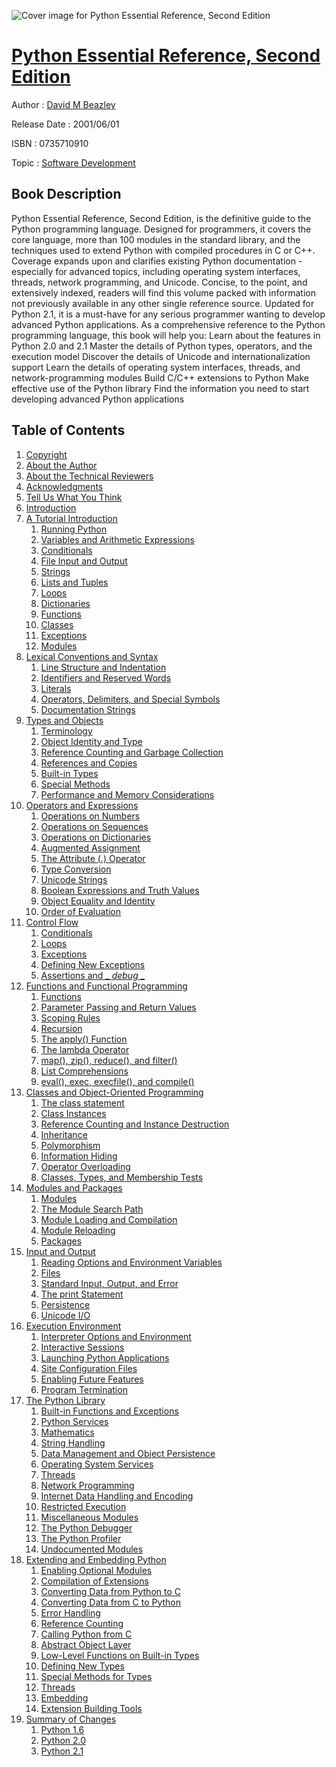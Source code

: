 ![Cover image for Python Essential Reference, Second Edition](https://imgdetail.ebookreading.net/cover/cover/software_development/EB0735710910.jpg)

[Python Essential Reference, Second Edition](https://ebookreading.net/view/book/Python+Essential+Reference%2C+Second+Edition-EB0735710910_1.html "Python Essential Reference, Second Edition")
====================================================================================================================

Author : [David M Beazley](https://ebookreading.net/search/author/David+M+Beazley)

Release Date : 2001/06/01

ISBN : 0735710910

Topic : [Software Development](https://ebookreading.net/search/category/software-development)

Book Description
-----------------

Python Essential Reference, Second Edition, is the definitive guide to the Python programming language. Designed for programmers, it covers the core language, more than 100 modules in the standard library, and the techniques used to extend Python with compiled procedures in C or C++. Coverage expands upon and clarifies existing Python documentation - especially for advanced topics, including operating system interfaces, threads, network programming, and Unicode.
Concise, to the point, and extensively indexed, readers will find this volume packed with information not previously available in any other single reference source. Updated for Python 2.1, it is a must-have for any serious programmer wanting to develop advanced Python applications.
As a comprehensive reference to the Python programming language, this book will help you:
Learn about the features in Python 2.0 and 2.1
Master the details of Python types, operators, and the execution model
Discover the details of Unicode and internationalization support
Learn the details of operating system interfaces, threads, and network-programming modules
Build C/C++ extensions to Python
Make effective use of the Python library
Find the information you need to start developing advanced Python applications
              
Table of Contents
-----------------

1. [Copyright](https://ebookreading.net/view/book/Python+Essential+Reference%2C+Second+Edition-EB0735710910_1.html)
1. [About the Author](https://ebookreading.net/view/book/Python+Essential+Reference%2C+Second+Edition-EB0735710910_2.html)
1. [About the Technical Reviewers](https://ebookreading.net/view/book/Python+Essential+Reference%2C+Second+Edition-EB0735710910_3.html)
1. [Acknowledgments](https://ebookreading.net/view/book/Python+Essential+Reference%2C+Second+Edition-EB0735710910_4.html)
1. [Tell Us What You Think](https://ebookreading.net/view/book/Python+Essential+Reference%2C+Second+Edition-EB0735710910_5.html)
1. [Introduction](https://ebookreading.net/view/book/Python+Essential+Reference%2C+Second+Edition-EB0735710910_6.html)
1. [A Tutorial Introduction](https://ebookreading.net/view/book/Python+Essential+Reference%2C+Second+Edition-EB0735710910_7.html)
    1. [Running Python](https://ebookreading.net/view/book/Python+Essential+Reference%2C+Second+Edition-EB0735710910_8.html)
    1. [Variables and Arithmetic Expressions](https://ebookreading.net/view/book/Python+Essential+Reference%2C+Second+Edition-EB0735710910_9.html)
    1. [Conditionals](https://ebookreading.net/view/book/Python+Essential+Reference%2C+Second+Edition-EB0735710910_10.html)
    1. [File Input and Output](https://ebookreading.net/view/book/Python+Essential+Reference%2C+Second+Edition-EB0735710910_11.html)
    1. [Strings](https://ebookreading.net/view/book/Python+Essential+Reference%2C+Second+Edition-EB0735710910_12.html)
    1. [Lists and Tuples](https://ebookreading.net/view/book/Python+Essential+Reference%2C+Second+Edition-EB0735710910_13.html)
    1. [Loops](https://ebookreading.net/view/book/Python+Essential+Reference%2C+Second+Edition-EB0735710910_14.html)
    1. [Dictionaries](https://ebookreading.net/view/book/Python+Essential+Reference%2C+Second+Edition-EB0735710910_15.html)
    1. [Functions](https://ebookreading.net/view/book/Python+Essential+Reference%2C+Second+Edition-EB0735710910_16.html)
    1. [Classes](https://ebookreading.net/view/book/Python+Essential+Reference%2C+Second+Edition-EB0735710910_17.html)
    1. [Exceptions](https://ebookreading.net/view/book/Python+Essential+Reference%2C+Second+Edition-EB0735710910_18.html)
    1. [Modules](https://ebookreading.net/view/book/Python+Essential+Reference%2C+Second+Edition-EB0735710910_19.html)
1. [Lexical Conventions and Syntax](https://ebookreading.net/view/book/Python+Essential+Reference%2C+Second+Edition-EB0735710910_20.html)
    1. [Line Structure and Indentation](https://ebookreading.net/view/book/Python+Essential+Reference%2C+Second+Edition-EB0735710910_21.html)
    1. [Identifiers and Reserved Words](https://ebookreading.net/view/book/Python+Essential+Reference%2C+Second+Edition-EB0735710910_22.html)
    1. [Literals](https://ebookreading.net/view/book/Python+Essential+Reference%2C+Second+Edition-EB0735710910_23.html)
    1. [Operators, Delimiters, and Special Symbols](https://ebookreading.net/view/book/Python+Essential+Reference%2C+Second+Edition-EB0735710910_24.html)
    1. [Documentation Strings](https://ebookreading.net/view/book/Python+Essential+Reference%2C+Second+Edition-EB0735710910_25.html)
1. [Types and Objects](https://ebookreading.net/view/book/Python+Essential+Reference%2C+Second+Edition-EB0735710910_26.html)
    1. [Terminology](https://ebookreading.net/view/book/Python+Essential+Reference%2C+Second+Edition-EB0735710910_27.html)
    1. [Object Identity and Type](https://ebookreading.net/view/book/Python+Essential+Reference%2C+Second+Edition-EB0735710910_28.html)
    1. [Reference Counting and Garbage Collection](https://ebookreading.net/view/book/Python+Essential+Reference%2C+Second+Edition-EB0735710910_29.html)
    1. [References and Copies](https://ebookreading.net/view/book/Python+Essential+Reference%2C+Second+Edition-EB0735710910_30.html)
    1. [Built-in Types](https://ebookreading.net/view/book/Python+Essential+Reference%2C+Second+Edition-EB0735710910_31.html)
    1. [Special Methods](https://ebookreading.net/view/book/Python+Essential+Reference%2C+Second+Edition-EB0735710910_32.html)
    1. [Performance and Memory Considerations](https://ebookreading.net/view/book/Python+Essential+Reference%2C+Second+Edition-EB0735710910_33.html)
1. [Operators and Expressions](https://ebookreading.net/view/book/Python+Essential+Reference%2C+Second+Edition-EB0735710910_34.html)
    1. [Operations on Numbers](https://ebookreading.net/view/book/Python+Essential+Reference%2C+Second+Edition-EB0735710910_35.html)
    1. [Operations on Sequences](https://ebookreading.net/view/book/Python+Essential+Reference%2C+Second+Edition-EB0735710910_36.html)
    1. [Operations on Dictionaries](https://ebookreading.net/view/book/Python+Essential+Reference%2C+Second+Edition-EB0735710910_37.html)
    1. [Augmented Assignment](https://ebookreading.net/view/book/Python+Essential+Reference%2C+Second+Edition-EB0735710910_38.html)
    1. [The Attribute (.) Operator](https://ebookreading.net/view/book/Python+Essential+Reference%2C+Second+Edition-EB0735710910_39.html)
    1. [Type Conversion](https://ebookreading.net/view/book/Python+Essential+Reference%2C+Second+Edition-EB0735710910_40.html)
    1. [Unicode Strings](https://ebookreading.net/view/book/Python+Essential+Reference%2C+Second+Edition-EB0735710910_41.html)
    1. [Boolean Expressions and Truth Values](https://ebookreading.net/view/book/Python+Essential+Reference%2C+Second+Edition-EB0735710910_42.html)
    1. [Object Equality and Identity](https://ebookreading.net/view/book/Python+Essential+Reference%2C+Second+Edition-EB0735710910_43.html)
    1. [Order of Evaluation](https://ebookreading.net/view/book/Python+Essential+Reference%2C+Second+Edition-EB0735710910_44.html)
1. [Control Flow](https://ebookreading.net/view/book/Python+Essential+Reference%2C+Second+Edition-EB0735710910_45.html)
    1. [Conditionals](https://ebookreading.net/view/book/Python+Essential+Reference%2C+Second+Edition-EB0735710910_46.html)
    1. [Loops](https://ebookreading.net/view/book/Python+Essential+Reference%2C+Second+Edition-EB0735710910_47.html)
    1. [Exceptions](https://ebookreading.net/view/book/Python+Essential+Reference%2C+Second+Edition-EB0735710910_48.html)
    1. [Defining New Exceptions](https://ebookreading.net/view/book/Python+Essential+Reference%2C+Second+Edition-EB0735710910_49.html)
    1. [Assertions and _ _debug_ _](https://ebookreading.net/view/book/Python+Essential+Reference%2C+Second+Edition-EB0735710910_50.html)
1. [Functions and Functional Programming](https://ebookreading.net/view/book/Python+Essential+Reference%2C+Second+Edition-EB0735710910_51.html)
    1. [Functions](https://ebookreading.net/view/book/Python+Essential+Reference%2C+Second+Edition-EB0735710910_52.html)
    1. [Parameter Passing and Return Values](https://ebookreading.net/view/book/Python+Essential+Reference%2C+Second+Edition-EB0735710910_53.html)
    1. [Scoping Rules](https://ebookreading.net/view/book/Python+Essential+Reference%2C+Second+Edition-EB0735710910_54.html)
    1. [Recursion](https://ebookreading.net/view/book/Python+Essential+Reference%2C+Second+Edition-EB0735710910_55.html)
    1. [The apply() Function](https://ebookreading.net/view/book/Python+Essential+Reference%2C+Second+Edition-EB0735710910_56.html)
    1. [The lambda Operator](https://ebookreading.net/view/book/Python+Essential+Reference%2C+Second+Edition-EB0735710910_57.html)
    1. [map(), zip(), reduce(), and filter()](https://ebookreading.net/view/book/Python+Essential+Reference%2C+Second+Edition-EB0735710910_58.html)
    1. [List Comprehensions](https://ebookreading.net/view/book/Python+Essential+Reference%2C+Second+Edition-EB0735710910_59.html)
    1. [eval(), exec, execfile(), and compile()](https://ebookreading.net/view/book/Python+Essential+Reference%2C+Second+Edition-EB0735710910_60.html)
1. [Classes and Object-Oriented Programming](https://ebookreading.net/view/book/Python+Essential+Reference%2C+Second+Edition-EB0735710910_61.html)
    1. [The class statement](https://ebookreading.net/view/book/Python+Essential+Reference%2C+Second+Edition-EB0735710910_62.html)
    1. [Class Instances](https://ebookreading.net/view/book/Python+Essential+Reference%2C+Second+Edition-EB0735710910_63.html)
    1. [Reference Counting and Instance Destruction](https://ebookreading.net/view/book/Python+Essential+Reference%2C+Second+Edition-EB0735710910_64.html)
    1. [Inheritance](https://ebookreading.net/view/book/Python+Essential+Reference%2C+Second+Edition-EB0735710910_65.html)
    1. [Polymorphism](https://ebookreading.net/view/book/Python+Essential+Reference%2C+Second+Edition-EB0735710910_66.html)
    1. [Information Hiding](https://ebookreading.net/view/book/Python+Essential+Reference%2C+Second+Edition-EB0735710910_67.html)
    1. [Operator Overloading](https://ebookreading.net/view/book/Python+Essential+Reference%2C+Second+Edition-EB0735710910_68.html)
    1. [Classes, Types, and Membership Tests](https://ebookreading.net/view/book/Python+Essential+Reference%2C+Second+Edition-EB0735710910_69.html)
1. [Modules and Packages](https://ebookreading.net/view/book/Python+Essential+Reference%2C+Second+Edition-EB0735710910_70.html)
    1. [Modules](https://ebookreading.net/view/book/Python+Essential+Reference%2C+Second+Edition-EB0735710910_71.html)
    1. [The Module Search Path](https://ebookreading.net/view/book/Python+Essential+Reference%2C+Second+Edition-EB0735710910_72.html)
    1. [Module Loading and Compilation](https://ebookreading.net/view/book/Python+Essential+Reference%2C+Second+Edition-EB0735710910_73.html)
    1. [Module Reloading](https://ebookreading.net/view/book/Python+Essential+Reference%2C+Second+Edition-EB0735710910_74.html)
    1. [Packages](https://ebookreading.net/view/book/Python+Essential+Reference%2C+Second+Edition-EB0735710910_75.html)
1. [Input and Output](https://ebookreading.net/view/book/Python+Essential+Reference%2C+Second+Edition-EB0735710910_76.html)
    1. [Reading Options and Environment Variables](https://ebookreading.net/view/book/Python+Essential+Reference%2C+Second+Edition-EB0735710910_77.html)
    1. [Files](https://ebookreading.net/view/book/Python+Essential+Reference%2C+Second+Edition-EB0735710910_78.html)
    1. [Standard Input, Output, and Error](https://ebookreading.net/view/book/Python+Essential+Reference%2C+Second+Edition-EB0735710910_79.html)
    1. [The print Statement](https://ebookreading.net/view/book/Python+Essential+Reference%2C+Second+Edition-EB0735710910_80.html)
    1. [Persistence](https://ebookreading.net/view/book/Python+Essential+Reference%2C+Second+Edition-EB0735710910_81.html)
    1. [Unicode I/O](https://ebookreading.net/view/book/Python+Essential+Reference%2C+Second+Edition-EB0735710910_82.html)
1. [Execution Environment](https://ebookreading.net/view/book/Python+Essential+Reference%2C+Second+Edition-EB0735710910_83.html)
    1. [Interpreter Options and Environment](https://ebookreading.net/view/book/Python+Essential+Reference%2C+Second+Edition-EB0735710910_84.html)
    1. [Interactive Sessions](https://ebookreading.net/view/book/Python+Essential+Reference%2C+Second+Edition-EB0735710910_85.html)
    1. [Launching Python Applications](https://ebookreading.net/view/book/Python+Essential+Reference%2C+Second+Edition-EB0735710910_86.html)
    1. [Site Configuration Files](https://ebookreading.net/view/book/Python+Essential+Reference%2C+Second+Edition-EB0735710910_87.html)
    1. [Enabling Future Features](https://ebookreading.net/view/book/Python+Essential+Reference%2C+Second+Edition-EB0735710910_88.html)
    1. [Program Termination](https://ebookreading.net/view/book/Python+Essential+Reference%2C+Second+Edition-EB0735710910_89.html)
1. [The Python Library](https://ebookreading.net/view/book/Python+Essential+Reference%2C+Second+Edition-EB0735710910_90.html)
    1. [Built-in Functions and Exceptions](https://ebookreading.net/view/book/Python+Essential+Reference%2C+Second+Edition-EB0735710910_91.html)
    1. [Python Services](https://ebookreading.net/view/book/Python+Essential+Reference%2C+Second+Edition-EB0735710910_92.html)
    1. [Mathematics](https://ebookreading.net/view/book/Python+Essential+Reference%2C+Second+Edition-EB0735710910_93.html)
    1. [String Handling](https://ebookreading.net/view/book/Python+Essential+Reference%2C+Second+Edition-EB0735710910_94.html)
    1. [Data Management and Object Persistence](https://ebookreading.net/view/book/Python+Essential+Reference%2C+Second+Edition-EB0735710910_95.html)
    1. [Operating System Services](https://ebookreading.net/view/book/Python+Essential+Reference%2C+Second+Edition-EB0735710910_96.html)
    1. [Threads](https://ebookreading.net/view/book/Python+Essential+Reference%2C+Second+Edition-EB0735710910_97.html)
    1. [Network Programming](https://ebookreading.net/view/book/Python+Essential+Reference%2C+Second+Edition-EB0735710910_98.html)
    1. [Internet Data Handling and Encoding](https://ebookreading.net/view/book/Python+Essential+Reference%2C+Second+Edition-EB0735710910_99.html)
    1. [Restricted Execution](https://ebookreading.net/view/book/Python+Essential+Reference%2C+Second+Edition-EB0735710910_100.html)
    1. [Miscellaneous Modules](https://ebookreading.net/view/book/Python+Essential+Reference%2C+Second+Edition-EB0735710910_101.html)
    1. [The Python Debugger](https://ebookreading.net/view/book/Python+Essential+Reference%2C+Second+Edition-EB0735710910_102.html)
    1. [The Python Profiler](https://ebookreading.net/view/book/Python+Essential+Reference%2C+Second+Edition-EB0735710910_103.html)
    1. [Undocumented Modules](https://ebookreading.net/view/book/Python+Essential+Reference%2C+Second+Edition-EB0735710910_104.html)
1. [Extending and Embedding Python](https://ebookreading.net/view/book/Python+Essential+Reference%2C+Second+Edition-EB0735710910_105.html)
    1. [Enabling Optional Modules](https://ebookreading.net/view/book/Python+Essential+Reference%2C+Second+Edition-EB0735710910_106.html)
    1. [Compilation of Extensions](https://ebookreading.net/view/book/Python+Essential+Reference%2C+Second+Edition-EB0735710910_107.html)
    1. [Converting Data from Python to C](https://ebookreading.net/view/book/Python+Essential+Reference%2C+Second+Edition-EB0735710910_108.html)
    1. [Converting Data from C to Python](https://ebookreading.net/view/book/Python+Essential+Reference%2C+Second+Edition-EB0735710910_109.html)
    1. [Error Handling](https://ebookreading.net/view/book/Python+Essential+Reference%2C+Second+Edition-EB0735710910_110.html)
    1. [Reference Counting](https://ebookreading.net/view/book/Python+Essential+Reference%2C+Second+Edition-EB0735710910_111.html)
    1. [Calling Python from C](https://ebookreading.net/view/book/Python+Essential+Reference%2C+Second+Edition-EB0735710910_112.html)
    1. [Abstract Object Layer](https://ebookreading.net/view/book/Python+Essential+Reference%2C+Second+Edition-EB0735710910_113.html)
    1. [Low-Level Functions on Built-in Types](https://ebookreading.net/view/book/Python+Essential+Reference%2C+Second+Edition-EB0735710910_114.html)
    1. [Defining New Types](https://ebookreading.net/view/book/Python+Essential+Reference%2C+Second+Edition-EB0735710910_115.html)
    1. [Special Methods for Types](https://ebookreading.net/view/book/Python+Essential+Reference%2C+Second+Edition-EB0735710910_116.html)
    1. [Threads](https://ebookreading.net/view/book/Python+Essential+Reference%2C+Second+Edition-EB0735710910_117.html)
    1. [Embedding](https://ebookreading.net/view/book/Python+Essential+Reference%2C+Second+Edition-EB0735710910_118.html)
    1. [Extension Building Tools](https://ebookreading.net/view/book/Python+Essential+Reference%2C+Second+Edition-EB0735710910_119.html)
1. [Summary of Changes](https://ebookreading.net/view/book/Python+Essential+Reference%2C+Second+Edition-EB0735710910_120.html)
    1. [Python 1.6](https://ebookreading.net/view/book/Python+Essential+Reference%2C+Second+Edition-EB0735710910_121.html)
    1. [Python 2.0](https://ebookreading.net/view/book/Python+Essential+Reference%2C+Second+Edition-EB0735710910_122.html)
    1. [Python 2.1](https://ebookreading.net/view/book/Python+Essential+Reference%2C+Second+Edition-EB0735710910_123.html)
